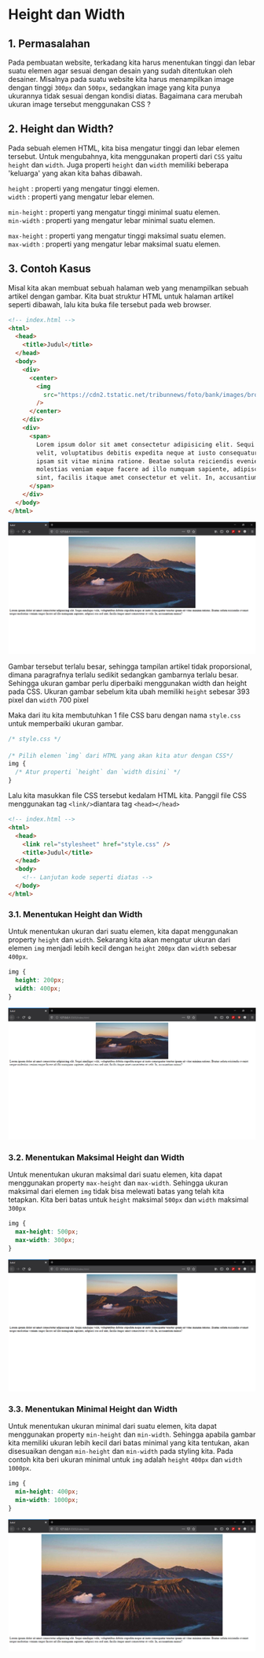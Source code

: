 # Height dan Width

## 1. Permasalahan

Pada pembuatan website, terkadang kita harus menentukan tinggi dan lebar suatu elemen agar sesuai dengan desain yang sudah ditentukan oleh desainer. Misalnya pada suatu website kita harus menampilkan image dengan tinggi `300px` dan `500px`, sedangkan image yang kita punya ukurannya tidak sesuai dengan kondisi diatas. Bagaimana cara merubah ukuran image tersebut menggunakan CSS ?

## 2. Height dan Width?

Pada sebuah elemen HTML, kita bisa mengatur tinggi dan lebar elemen tersebut. Untuk mengubahnya, kita menggunakan properti dari `CSS` yaitu `height` dan `width`. Juga properti `height` dan `width` memiliki beberapa 'keluarga' yang akan kita bahas dibawah.

`height` : properti yang mengatur tinggi elemen.  
`width` : properti yang mengatur lebar elemen.

`min-height` : properti yang mengatur tinggi minimal suatu elemen.  
`min-width` : properti yang mengatur lebar minimal suatu elemen.

`max-height` : properti yang mengatur tinggi maksimal suatu elemen.  
`max-width` : properti yang mengatur lebar maksimal suatu elemen.

## 3. Contoh Kasus

Misal kita akan membuat sebuah halaman web yang menampilkan sebuah artikel dengan gambar. Kita buat struktur HTML untuk halaman artikel seperti dibawah, lalu kita buka file tersebut pada web browser.

```html
<!-- index.html -->
<html>
  <head>
    <title>Judul</title>
  </head>
  <body>
    <div>
      <center>
        <img
          src="https://cdn2.tstatic.net/tribunnews/foto/bank/images/bromo-tengger-semeru-national-park.jpg"
        />
      </center>
    </div>
    <div>
      <span>
        Lorem ipsum dolor sit amet consectetur adipisicing elit. Sequi similique
        velit, voluptatibus debitis expedita neque at iusto consequatur tenetur
        ipsam sit vitae minima ratione. Beatae soluta reiciendis eveniet neque
        molestias veniam eaque facere ad illo numquam sapiente, adipisci eos sed
        sint, facilis itaque amet consectetur et velit. In, accusantium minus?
      </span>
    </div>
  </body>
</html>
```

![no-width-height](no-width-height.png)

Gambar tersebut terlalu besar, sehingga tampilan artikel tidak proporsional, dimana paragrafnya terlalu sedikit sedangkan gambarnya terlalu besar. Sehingga ukuran gambar perlu diperbaiki menggunakan width dan height pada CSS. Ukuran gambar sebelum kita ubah memiliki `height` sebesar 393 pixel dan `width` 700 pixel

Maka dari itu kita membutuhkan 1 file CSS baru dengan nama `style.css` untuk memperbaiki ukuran gambar.

```css
/* style.css */

/* Pilih elemen `img` dari HTML yang akan kita atur dengan CSS*/
img {
  /* Atur properti `height` dan `width disini` */
}
```

Lalu kita masukkan file CSS tersebut kedalam HTML kita. Panggil file CSS menggunakan tag `<link/>`diantara tag `<head></head>`

```html
<!-- index.html -->
<html>
  <head>
    <link rel="stylesheet" href="style.css" />
    <title>Judul</title>
  </head>
  <body>
    <!-- Lanjutan kode seperti diatas -->
  </body>
</html>
```

### 3.1. Menentukan Height dan Width

Untuk menentukan ukuran dari suatu elemen, kita dapat menggunakan property `height` dan `width`. Sekarang kita akan mengatur ukuran dari elemen `img` menjadi lebih kecil dengan `height` `200px` dan `width` sebesar `400px`.

```css
img {
  height: 200px;
  width: 400px;
}
```

![with-width-height](with-width-height.png)

### 3.2. Menentukan Maksimal Height dan Width

Untuk menentukan ukuran maksimal dari suatu elemen, kita dapat menggunakan property `max-height` dan `max-width`. Sehingga ukuran maksimal dari elemen `img` tidak bisa melewati batas yang telah kita tetapkan. Kita beri batas untuk `height` maksimal `500px` dan `width` maksimal `300px`

```css
img {
  max-height: 500px;
  max-width: 300px;
}
```

![with-mxwidth-mxheight](with-mxwidth-mxheight.png)

### 3.3. Menentukan Minimal Height dan Width

Untuk menentukan ukuran minimal dari suatu elemen, kita dapat menggunakan property `min-height` dan `min-width`. Sehingga apabila gambar kita memiliki ukuran lebih kecil dari batas minimal yang kita tentukan, akan disesuaikan dengan `min-height` dan `min-width` pada styling kita. Pada contoh kita beri ukuran minimal untuk `img` adalah `height` `400px` dan `width` `1000px`.

```css
img {
  min-height: 400px;
  min-width: 1000px;
}
```

![with-mnwidth-mnheight](with-mnwidth-mnheight.png)
